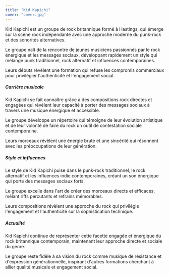 ```yaml
---
title: "Kid Kapichi"
cover: "cover.jpg"
---
```


Kid Kapichi est un groupe de rock britannique formé à Hastings, qui émerge sur la scène rock indépendante avec une
approche moderne du punk-rock et des sonorités alternatives.

Le groupe naît de la rencontre de jeunes musiciens passionnés par le rock énergique et les messages sociaux, développant
rapidement un style qui mélange punk traditionnel, rock alternatif et influences contemporaines.

Leurs débuts révèlent une formation qui refuse les compromis commerciaux pour privilégier l'authenticité et l'engagement
social.


##### Carrière musicale

Kid Kapichi se fait connaître grâce à des compositions rock directes et engagées qui révèlent leur capacité à porter des
messages sociaux à travers une musique énergique et accessible.

Le groupe développe un répertoire qui témoigne de leur évolution artistique et de leur volonté de faire du rock un outil
de contestation sociale contemporaine.

Leurs morceaux révèlent une énergie brute et une sincérité qui résonnent avec les préoccupations de leur génération.


##### Style et influences

Le style de Kid Kapichi puise dans le punk-rock traditionnel, le rock alternatif et les influences indie contemporaines,
créant un son énergique qui porte des messages sociaux forts.

Le groupe excelle dans l'art de créer des morceaux directs et efficaces, mêlant riffs percutants et refrains mémorables.

Leurs compositions révèlent une approche du rock qui privilégie l'engagement et l'authenticité sur la sophistication
technique.


##### Actualité

Kid Kapichi continue de représenter cette facette engagée et énergique du rock britannique contemporain, maintenant leur
approche directe et sociale du genre.

Le groupe reste fidèle à sa vision du rock comme musique de résistance et d'expression générationnelle, inspirant
d'autres formations cherchant à allier qualité musicale et engagement social.
